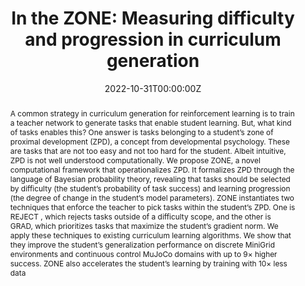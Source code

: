 ---
title: "In the ZONE: Measuring difficulty and  progression in curriculum generation"
authors:
- R. E. Wang
- J. Mu
- D. Arumugam
- admin
- N. Goodman
date: "2022-10-31T00:00:00Z"
doi: ""

author_notes:
- ""
- ""
- ""
- ""
- ""

# Schedule page publish date (NOT publication's date).
publishDate: "2022-10-31T00:00:00Z"

# Publication type.
# Legend: 0 = Uncategorized; 1 = Conference paper; 2 = Journal article;
# 3 = Preprint / Working Paper; 4 = Report; 5 = Book; 6 = Book section;
# 7 = Thesis; 8 = Patent
publication_types: ["3"]

# Publication name and optional abbreviated publication name.
publication: In *Preprint* 
publication_short: In *Preprint* 

abstract: "A common strategy in curriculum generation for reinforcement learning is to train a teacher network to generate tasks that enable student learning. But, what kind of tasks enables this? One answer is tasks belonging to a student’s zone of proximal development (ZPD), a concept from developmental psychology. These are tasks that are not too easy and not too hard for the student. Albeit intuitive, ZPD is not well understood computationally. We propose ZONE, a novel computational framework that operationalizes ZPD. It formalizes ZPD through the language of Bayesian probability theory, revealing that tasks should be selected by difficulty (the student’s probability of task success) and learning progression (the degree of change in the student’s model parameters). ZONE instantiates two techniques that enforce the teacher to pick tasks within the student’s ZPD. One is REJECT , which rejects tasks outside of a difficulty scope, and the other is GRAD, which prioritizes tasks that maximize the student’s gradient norm. We apply these techniques to existing curriculum learning algorithms. We show that they improve the student’s generalization performance on discrete MiniGrid environments and continuous control MuJoCo domains with up to 9× higher success. ZONE also accelerates the student’s learning by training with 10× less data"
# Summary. An optional shortened abstract.
summary: "Past work on curriculum generation in RL has focused on training a teacher agent to generate tasks for a student agent that accelerate student learning and improve generalization. In this work, we create a mathematical framework that formalizes these concepts and subsumes prior work, taking inspiration from the psychological concept of the Zone of Proximal Development. We propose two new techniques based on rejection sampling and maximizing the student's gradient norm that improve curriculum learning."

tags:
- Emergent Complexity
- Multi-Agent
- Generalization
- Deep Learning
- Reinforcement Learning
featured: false

links:
url_pdf: 
url_code: ''
url_dataset: ''
url_poster: ''
url_project: ''
url_slides: ''
url_source: ''
url_video: ''

# Featured image
# To use, add an image named `featured.jpg/png` to your page's folder. 
image:
  caption: ''
  focal_point: Center
  preview_only: false

# Associated Projects (optional).
#   Associate this publication with one or more of your projects.
#   Simply enter your project's folder or file name without extension.
#   E.g. `internal-project` references `content/project/internal-project/index.md`.
#   Otherwise, set `projects: []`.
projects: []

# Slides (optional).
#   Associate this publication with Markdown slides.
#   Simply enter your slide deck's filename without extension.
#   E.g. `slides: "example"` references `content/slides/example/index.md`.
#   Otherwise, set `slides: ""`.
slides: ""
---